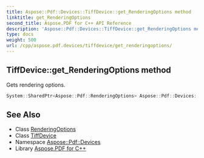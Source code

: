```yaml
---
title: Aspose::Pdf::Devices::TiffDevice::get_RenderingOptions method
linktitle: get_RenderingOptions
second_title: Aspose.PDF for C++ API Reference
description: 'Aspose::Pdf::Devices::TiffDevice::get_RenderingOptions method. Gets rendering options in C++.'
type: docs
weight: 500
url: /cpp/aspose.pdf.devices/tiffdevice/get_renderingoptions/
---
```

## TiffDevice::get_RenderingOptions method


Gets rendering options.

```cpp
System::SharedPtr<Aspose::Pdf::RenderingOptions> Aspose::Pdf::Devices::TiffDevice::get_RenderingOptions() const
```

## See Also

* Class [RenderingOptions](../../../aspose.pdf/renderingoptions/)
* Class [TiffDevice](../)
* Namespace [Aspose::Pdf::Devices](../../)
* Library [Aspose.PDF for C++](../../../)
